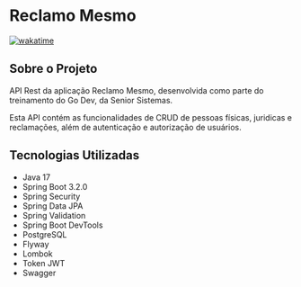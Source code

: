 # Reclamo Mesmo

<a href="https://wakatime.com/badge/user/b46671ce-ce7f-43de-9883-066dcc605706/project/018c2a19-8ea3-4096-93e2-a297ec7a7086"> 
    <img src="https://wakatime.com/badge/user/b46671ce-ce7f-43de-9883-066dcc605706/project/018c2a19-8ea3-4096-93e2-a297ec7a7086.svg" alt="wakatime">
</a>

## Sobre o Projeto

<p>API Rest da aplicação Reclamo Mesmo, desenvolvida como parte do treinamento do Go Dev,
da Senior Sistemas. </p>
<p>Esta API contém as funcionalidades de CRUD de pessoas físicas, juridicas e reclamações,
além de autenticação e autorização de usuários.</p>

## Tecnologias Utilizadas

- Java 17
- Spring Boot 3.2.0
- Spring Security
- Spring Data JPA
- Spring Validation
- Spring Boot DevTools
- PostgreSQL
- Flyway
- Lombok
- Token JWT
- Swagger

























